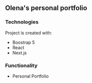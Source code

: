 ## Olena's personal portfolio

### Technologies
Project is created with:
* Boostrap 5
* React 
* Next.js

### Functionality
* Personal Portfolio







